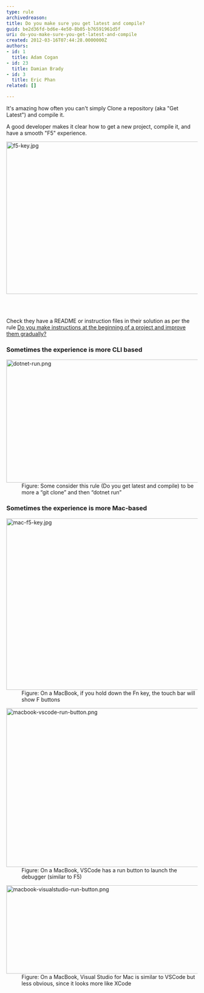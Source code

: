 ```yaml
---
type: rule
archivedreason: 
title: Do you make sure you get latest and compile?
guid: be2d36fd-bd6e-4e50-8b05-b76591961d5f
uri: do-you-make-sure-you-get-latest-and-compile
created: 2012-03-16T07:44:28.0000000Z
authors:
- id: 1
  title: Adam Cogan
- id: 23
  title: Damian Brady
- id: 3
  title: Eric Phan
related: []

---
```



<p class="ssw15-rteElement-P">It's amazing how often you can't simply Clone a repository&#160;(aka &quot;Get Latest&quot;) and compile it.<br></p><p class="ssw15-rteElement-P">​A good developer makes it clear how to get a new project, compile it, and have a smooth &quot;F5&quot; experience.<br></p>
<dl class="image"><dt><img src="/PublishingImages/f5-key.jpg" alt="f5-key.jpg" style="width&#58;600px;height&#58;400px;" /></dt></dl>
<br><excerpt class='endintro'></excerpt><br>
<p>​Check they have a&#160;README or&#160;instruction files in their solution as per the rule&#160;<a href="/_layouts/15/FIXUPREDIRECT.ASPX?WebId=3dfc0e07-e23a-4cbb-aac2-e778b71166a2&amp;TermSetId=07da3ddf-0924-4cd2-a6d4-a4809ae20160&amp;TermId=d6d34c31-ac6a-49a4-876a-f9d30e1ab78a">Do you make instructions at the beginning of a project and improve them gradually?</a>&#160;<br></p><h3 class="ssw15-rteElement-H3">Sometimes the experience is more CLI based​​​<br></h3><dl class="image"><dt><img src="/PublishingImages/dotnet-run.png" alt="dotnet-run.png" style="width&#58;600px;height&#58;323px;" /></dt><dd>Figure&#58; Some consider this rule (Do you get latest and compile) to be more a “git clone” and then “dotnet run”&#160;</dd></dl><h3 class="ssw15-rteElement-H3">Sometimes the experience is more Mac-based​<br></h3><dl class="image"><dt><img src="/PublishingImages/mac-f5-key.jpg" alt="mac-f5-key.jpg" style="width&#58;600px;height&#58;450px;" /></dt><dd>Figure&#58; On a MacBook, if you hold down the Fn key, the touch bar will show F buttons</dd></dl><dl class="image"><dt><img src="/PublishingImages/macbook-vscode-run-button.png" alt="macbook-vscode-run-button.png" style="width&#58;600px;height&#58;417px;" /></dt><dd>Figure&#58; On a MacBook, VSCode has a run button to launch the debugger (similar to F5)</dd></dl><dl class="image"><dt><img src="/PublishingImages/macbook-visualstudio-run-button.png" alt="macbook-visualstudio-run-button.png" style="width&#58;600px;height&#58;232px;" /></dt><dd>Figure&#58; On a MacBook, Visual Studio for Mac is similar to VSCode but less obvious, since it looks more like XCode</dd>
</dl>


